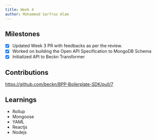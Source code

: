 ```yaml
---
title: Week 4
author: Mohammad Sarfraz Alam
---
```


## Milestones
- [X] Updated Week 3 PR with feedbacks as per the review.
- [X] Worked on building the Open API Specification to MongoDB Schema
- [X] Initialized API to Beckn Transformer

## Contributions
https://github.com/beckn/BPP-Boilerplate-SDK/pull/7

## Learnings
- Rollup
- Mongoose
- YAML
- Reactjs
- Nodejs